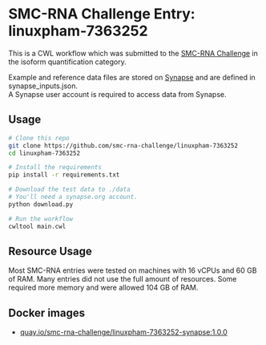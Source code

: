 SMC-RNA Challenge Entry: linuxpham-7363252
========================================================

This is a CWL workflow which was submitted to the [SMC-RNA Challenge][smcrna] in the isoform quantification category.

Example and reference data files are stored on [Synapse][data] and are
defined in synapse_inputs.json.  
A Synapse user account is required to access data from Synapse.

Usage
--------------------------------------------------------

```bash
# Clone this repo
git clone https://github.com/smc-rna-challenge/linuxpham-7363252
cd linuxpham-7363252

# Install the requirements
pip install -r requirements.txt

# Download the test data to ./data
# You'll need a synapse.org account.
python download.py

# Run the workflow
cwltool main.cwl
```

Resource Usage
--------------------------------------------------------

Most SMC-RNA entries were tested on machines with 16 vCPUs and 60 GB of RAM.
Many entries did not use the full amount of resources.
Some required more memory and were allowed 104 GB of RAM.


Docker images
--------------------------------------------------------


- [quay.io/smc-rna-challenge/linuxpham-7363252-synapse:1.0.0](https://quay.io/smc-rna-challenge/linuxpham-7363252-synapse:1.0.0)






[smcrna]: https://www.synapse.org/#!Synapse:syn2813589/wiki/401435
[data]: https://www.synapse.org/#!Synapse:syn9878786
